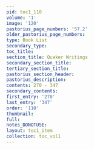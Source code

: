 ```yaml
---
pid: toc1_110
volume: '1'
image: '120'
pastorius_page_numbers: '57.2'
older_pastorius_page_numbers: 
type: Book List
secondary_type: 
toc_title: 
section_title: Quaker Writings
secondary_section_title: 
tertiary_section_title: 
pastorius_section_header: 
pastorius_description: 
contents: 270 - 347
secondary_contents: 
first_entry: '270'
last_entry: '347'
order: '110'
thumbnail: 
full: 
notes_DONOTUSE: 
layout: toc1_item
collection: toc_vol1
---
```

